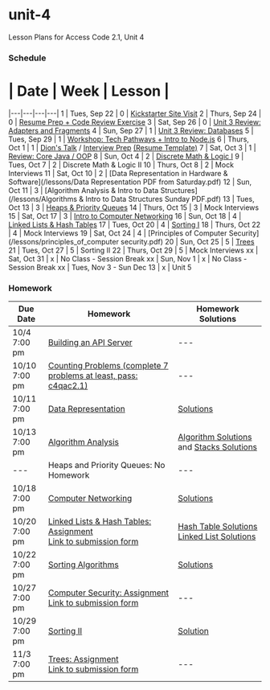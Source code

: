 # unit-4
Lesson Plans for Access Code 2.1, Unit 4

### Schedule

 # |  Date | Week | Lesson |
|---|---|---|---|
1 | Tues, Sep 22 | 0 | [Kickstarter Site Visit](https://www.google.com/maps/preview#!data=!1m4!1m3!1d3023!2d-73.9611116!3d40.7304539!4m13!3m12!1m0!1m1!1s58+Kent+St,+Brooklyn,+NY+11222!3m8!1m3!1d12094!2d-73.9884189!3d40.7313029!3m2!1i1024!2i768!4f13.1&fid=0)
2 | Thurs, Sep 24 | 0 | [Resume Prep + Code Review Exercise](/lessons/2_ProjectSwap.md)
3 | Sat, Sep 26 | 0 | [Unit 3 Review: Adapters and Fragments](/lessons/3_ReviewAdaptersFragments.md)
4 | Sun, Sep 27 | 1 | [Unit 3 Review: Databases](/lessons/4_ReviewDatabases.md)
5 | Tues, Sep 29 | 1 | [Workshop: Tech Pathways + Intro to Node.js](/lessons/5_Nodejs.md)
6 | Thurs, Oct 1 | 1 | [Dion's Talk](/lessons/AccessCodeCareerPaths.pdf) / [Interview Prep](/lessons/InterviewPrep.pdf) [ (Resume Template)](/lessons/ResumeTemplate.pdf)
7 | Sat, Oct 3 | 1 | [Review: Core Java / OOP](/lessons/7_CoreJava.md)
8 | Sun, Oct 4 | 2 | [Discrete Math & Logic I](https://docs.google.com/presentation/d/1xA87As2-QiHzOWg9fL6NOIVM9Iz9V6_WvlgvGDEa5GA/edit?usp=sharing)
9 | Tues, Oct 7 | 2 | Discrete Math & Logic II
10 | Thurs, Oct 8 | 2 | Mock Interviews
11 | Sat, Oct 10 | 2 | [Data Representation in Hardware & Software](/lessons/Data Representation PDF from Saturday.pdf)
12 | Sun, Oct 11 | 3 | [Algorithm Analysis & Intro to Data Structures](/lessons/Algorithms & Intro to Data Structures Sunday PDF.pdf)
13 | Tues, Oct 13 | 3 | [Heaps & Priority Queues](https://docs.google.com/presentation/d/1JzFzkNpVlo1X3fv085p9Vs31cX3JgU6FkExpHk9tDFI/edit?usp=sharing)
14 | Thurs, Oct 15 | 3 | Mock Interviews
15 | Sat, Oct 17 | 3 | [Intro to Computer Networking](/lessons/computer_networking.pdf)
16 | Sun, Oct 18 | 4 | [Linked Lists & Hash Tables](/lessons/linked_lists_and_hash_tables.pdf)
17 | Tues, Oct 20 | 4 | [Sorting I](https://docs.google.com/presentation/d/1F1pmt_2TS80q-S-3G3BpGfzbU5EpRGqF_ZAPXLT7zUE/edit?usp=sharing)
18 | Thurs, Oct 22 | 4 | Mock Interviews
19 | Sat, Oct 24 | 4 | [Principles of Computer Security](/lessons/principles_of_computer security.pdf)
20 | Sun, Oct 25 | 5 | [Trees](https://drive.google.com/file/d/0B0eZ0hF8kDy_QUhrWE9DNWI1alU/view?usp=sharing)
21 | Tues, Oct 27 | 5 | Sorting II
22 | Thurs, Oct 29 | 5 | Mock Interviews
xx | Sat, Oct 31 | x | No Class - Session Break
xx | Sun, Nov 1 | x | No Class - Session Break
xx | Tues, Nov 3 - Sun Dec 13 | x | Unit 5


### Homework
| Due Date | Homework| Homework Solutions |  
|---|---|---|
|10/4 <br>7:00 pm | [Building an API Server](/homework/hw3_APIServer.md) | --- |
|10/10 <br>7:00 pm | [Counting Problems (complete 7 problems at least, pass: c4qac2.1)](http://acm.hust.edu.cn/vjudge/contest/view.action?cid=93281)|---|
|10/11 <br>7:00 pm | [Data Representation](/homework/Data_representation_hw.png) | [Solutions](/homework/solutions/11_Bytes)|
|10/13 <br>7:00 pm | [Algorithm Analysis](/homework/Algorithm_hw.png) | [Algorithm Solutions](/homework/solutions/12_Algorithms) and [Stacks Solutions](homework/solutions/12_Stacks)  |
|---| Heaps and Priority Queues: No Homework | --- |
|10/18 <br>7:00 pm | [Computer Networking](/homework/networking/intro_to_networking.md) |[Solutions](/homework/solutions/15_Networking)|
|10/20 <br>7:00 pm | [Linked Lists & Hash Tables: Assignment](/homework/lists_and_tables/linked_lists_and_hash_tables.md) <br> [Link to submission form](https://docs.google.com/forms/d/1VrZjj6Jv9QZPZ-8OaP3ZaQ9Iiw__8atvuQv-M-0piB4/viewform?usp=send_form)| [Hash Table Solutions](/homework/solutions/16_HashTables) <br>[Linked List Solutions](/homework/solutions/16_LinkedLists)|
|10/22 <br>7:00 pm | [Sorting Algorithms](https://docs.google.com/a/c4q.nyc/forms/d/19UxG03QlqOMNGX1MRbYqDFKJsrXPUcn3QttRjnovXmI/viewform)|[Solutions](https://docs.google.com/document/d/1Ml1V2rhLcudkck4TM6olVQu0_eysU4Pui1zEQP7Z9N0/edit?usp=sharing)|
|10/27 <br>7:00 pm | [Computer Security: Assignment](/homework/networking/Comp_security_hw.png) <br>  [Link to submission form](https://docs.google.com/forms/d/16q7koFv5hB-BXcSNw9rrjsRDbsNHYz3sYqM6XG_JI3w/viewform)|---|
|10/29 <br>7:00 pm | [Sorting II](https://docs.google.com/a/c4q.nyc/forms/d/1ESp-X0UKrL_4mGbZneYZudGxTh7fIg_tceYEooAp4Dc/viewform)| [Solution](https://docs.google.com/document/d/1iCYPgIZRApncMwmNzCjoN8jpb_rBUMTHOwq8Tsq3fpM/edit?usp=sharing) |
|11/3 <br>7:00 pm | [Trees: Assignment](/homework/trees/trees_hw.png) <br>  [Link to submission form](https://docs.google.com/forms/d/1CdcHwB7skgy1BcueIHpf7Fh0LNiA6ZBjp2T0qM3nQK4/viewform)| --- |
